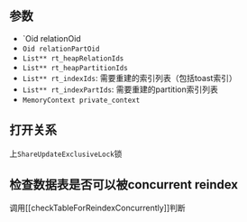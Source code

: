 ## 参数
- `Oid relationOid
- `Oid relationPartOid`
- `List** rt_heapRelationIds`
- `List** rt_heapPartitionIds`
- `List** rt_indexIds`: 需要重建的索引列表（包括toast索引）
- `List** rt_indexPartIds`: 需要重建的partition索引列表
- `MemoryContext private_context`
## 打开关系
上`ShareUpdateExclusiveLock`锁
## 检查数据表是否可以被concurrent reindex
调用[[checkTableForReindexConcurrently]]判断
